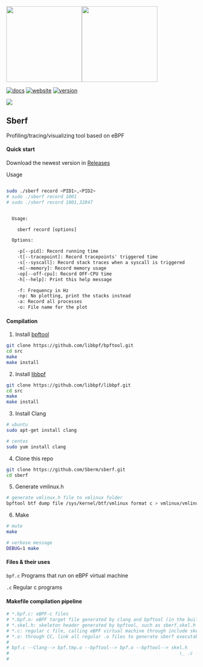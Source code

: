 <div>
<img width="200" src="/images/sberf-transparent.png" /><img width="200" src="/images/sberf-title.png" />
</div>

[![docs][s1]][l1] [![website][s2]][l2] [![version][s3]][l3] 

![](images/sberf-graph.png)

## Sberf
Profiling/tracing/visualizing tool based on eBPF

#### Quick start

Download the newest version in [Releases](https://github.com/Sberm/sberf/releases)

Usage

```bash

sudo ./sberf record <PID1>,<PID2>
# sudo ./sberf record 1001
# sudo ./sberf record 1001,32847

```

```txt

  Usage:

    sberf record [options]

  Options:

    -p[--pid]: Record running time
    -t[--tracepoint]: Record tracepoints' triggered time
    -s[--syscall]: Record stack traces when a syscall is triggered
    -m[--memory]: Record memory usage
    -op[--off-cpu]: Record OFF-CPU time
    -h[--help]: Print this help message

    -f: Frequency in Hz
    -np: No plotting, print the stacks instead
    -a: Record all processes
    -o: File name for the plot

```

#### Compilation

1. Install [bpftool](https://github.com/libbpf/bpftool)

```bash
git clone https://github.com/libbpf/bpftool.git
cd src
make
make install
```

2. Install [libbpf](https://github.com/libbpf/libbpf)

```bash
git clone https://github.com/libbpf/libbpf.git
cd src
make
make install
```

3. Install Clang

```bash
# ubuntu
sudo apt-get install clang

# centos
sudo yum install clang
```

4. Clone this repo

```bash
git clone https://github.com/Sberm/sberf.git
cd sberf
```

5. Generate vmlinux.h

```bash
# generate vmlinux.h file to vmlinux folder
bpftool btf dump file /sys/kernel/btf/vmlinux format c > vmlinux/vmlinux.h
```

6. Make

```bash
# mute
make

# verbose message
DEBUG=1 make
```

#### Files & their uses

`bpf.c` Programs that run on eBPF virtual machine

`.c` Regular c programs

#### Makefile compilation pipeline

```bash
# *.bpf.c: eBPF-c files
# *.bpf.o: eBPF target file generated by clang and bpftool (in the build_bpf folder)
# *.skel.h: skeleton header generated by bpftool, such as sberf.skel.h (in the build_bpf folder)
# *.c: regular c file, calling eBPF virtual machine through include skeleton header 
# *.o: through CC, link all regular .o files to generate sberf executable file
#
# bpf.c --Clang--> bpf.tmp.o --bpftool--> bpf.o --bpftool--> skel.h
#                                                               \_ .c --gcc--> .o
#                                                                               \_ sberf
```

[s1]: https://img.shields.io/badge/docs-here-FFDB1A
[l1]: https://sberm.cn/sberf/docs

[s2]: https://img.shields.io/badge/website-official-blue
[l2]: https://sberm.cn/sberf

[s3]: https://img.shields.io/badge/version-v0.0.5-green
[l3]: https://github.com/Sberm/Sberf.c/releases

